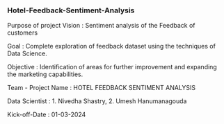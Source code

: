 ### Hotel-Feedback-Sentiment-Analysis

Purpose of project
Vision : Sentiment analysis of the Feedback of customers

Goal : Complete exploration of feedback dataset using the techniques of Data Science.

Objective : Identification of areas for further improvement and expanding the marketing capabilities.

Team - 
Project Name        :  HOTEL FEEDBACK SENTIMENT ANALYSIS

Data Scientist      :  1. Nivedha Shastry, 2. Umesh Hanumanagouda

Kick-off-Date       :  01-03-2024
